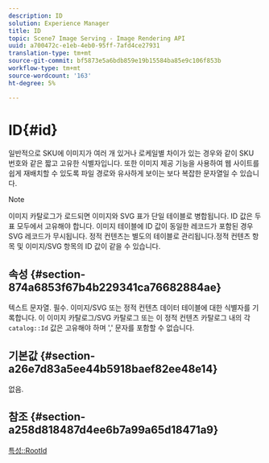 ```yaml
---
description: ID
solution: Experience Manager
title: ID
topic: Scene7 Image Serving - Image Rendering API
uuid: a700472c-e1eb-4eb0-95ff-7afd4ce27931
translation-type: tm+mt
source-git-commit: bf5873e5a6bdb859e19b15584ba85e9c106f853b
workflow-type: tm+mt
source-wordcount: '163'
ht-degree: 5%

---
```



# ID{#id}

일반적으로 SKU에 이미지가 여러 개 있거나 로케일별 차이가 있는 경우와 같이 SKU 번호와 같은 짧고 고유한 식별자입니다. 또한 이미지 제공 기능을 사용하여 웹 사이트를 쉽게 재배치할 수 있도록 파일 경로와 유사하게 보이는 보다 복잡한 문자열일 수 있습니다.

>[!NOTE]
>
>이미지 카탈로그가 로드되면 이미지와 SVG 표가 단일 테이블로 병합됩니다. ID 값은 두 표 모두에서 고유해야 합니다. 이미지 테이블에 ID 값이 동일한 레코드가 포함된 경우 SVG 레코드가 무시됩니다. 정적 컨텐츠는 별도의 테이블로 관리됩니다.정적 컨텐츠 항목 및 이미지/SVG 항목의 ID 값이 같을 수 있습니다.

## 속성 {#section-874a6853f67b4b229341ca76682884ae}

텍스트 문자열. 필수. 이미지/SVG 또는 정적 컨텐츠 데이터 테이블에 대한 식별자를 기록합니다. 이 이미지 카탈로그/SVG 카탈로그 또는 이 정적 컨텐츠 카탈로그 내의 각 `catalog::Id` 값은 고유해야 하며 &#39;,&#39; 문자를 포함할 수 없습니다.

## 기본값 {#section-a26e7d83a5ee44b5918baef82ee48e14}

없음.

## 참조 {#section-a258d818487d4ee6b7a99a65d18471a9}

[특성::RootId](../../../../../../is-api/image-catalog/image-serving-api-ref/c-image-catalog-reference/c-attributes-reference/r-rootid.md#reference-13653312925e4a08b90f99961d53f546)
